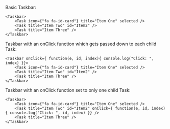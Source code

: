 Basic Taskbar:
	
	<Taskbar>
		<Task icon={"fa fa-id-card"} title="Item One" selected />
		<Task title="Item Two" id="Item2" />
		<Task title="Item Three" />
	</Taskbar>

Taskbar with an onClick function which gets passed down to each child Task:
	
	<Taskbar onClick={ function(e, id, index){ console.log("Click: ", index) }}>
		<Task icon={"fa fa-id-card"} title="Item One" selected />
		<Task title="Item Two" id="Item2" />
		<Task title="Item Three" />
	</Taskbar>

Taskbar with an onClick function set to only one child Task:
	
	<Taskbar>
		<Task icon={"fa fa-id-card"} title="Item One" selected />
		<Task title="Item Two" id="Item2" onClick={ function(e, id, index){ console.log("Click: ", id, index) }} />
		<Task title="Item Three" />
	</Taskbar>